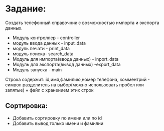 # Задание:
 Создать телефонный справочник с возможностью импорта и экспорта данных.

* Модуль контроллер - controller
* модуль ввода данных - input_data
* модуль печати - print_data
* модуль поиска- search_data
* Модуль для импорта(ввода данных) - inport_data
* Модуль для экспорта(вывод данных) -export_data
* Модуль запуска - main


Строка содержит: id,имя,фамилию,номер телефона, комментрий - символ разделитель на выбор(можно использовать пробел или запятые) + файл с хранением этих строк

## Сортировка:
* Добавить сортировку по имени или по id
* Добавить вывод только имени и фамилии